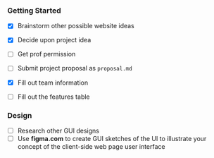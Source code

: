 ### Getting Started
- [x] Brainstorm other possible website ideas 
- [x] Decide upon project idea 
- [ ] Get prof permission 
- [ ] Submit project proposal as `proposal.md`
- [x] Fill out team information
- [ ] Fill out the features table


### Design
- [ ] Research other GUI designs 
- [ ] Use **figma.com** to create GUI sketches of the UI to illustrate your concept of the client-side web page user interface